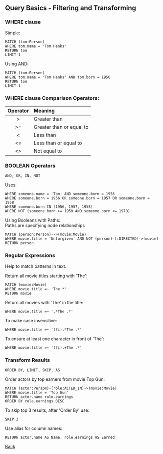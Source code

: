 ## Query Basics - Filtering and Transforming

### WHERE clause

Simple:
```
MATCH (tom:Person)
WHERE tom.name = 'Tom Hanks'
RETURN tom
LIMIT 1
```

Using AND:
```
MATCH (tom:Person)
WHERE tom.name = 'Tom Hanks' AND tom.born = 1956
RETURN tom
LIMIT 1
```

### WHERE clause Comparison Operators:
| Operator | Meaning |
| :---: | :--- |
| > | Greater than |
| >= | Greater than or equal to |
| < | Less than |
| <= | Less than or equal to |
| <> | Not equal to |


### BOOLEAN Operators
```
AND, OR, IN, NOT
```
Uses:
```
WHERE someone.name = 'Tom: AND someone.born = 1956
WHERE someone.born = 1956 OR someone.born = 1957 OR someone.born = 1958
WHERE someone.born IN [1956, 1957, 1958]
WHERE NOT (someone.born >= 1950 AND someone.born <= 1970)
```

Using Booleans with Paths:  
Paths are specifying node relationships  

```
MATCH (person:Person)-->(movie:Movie)
WHERE movie.title = 'Unforgiven' AND NOT (person)-[:DIRECTED]->(movie)
RETURN person
```

### Regular Expressions  
Help to match patterns in text.

Return all movie titles starting with 'The':  
```
MATCH (movie:Movie)
WHERE movie.title =~ 'The.*'
RETURN movie
```
Return all movies with 'The' in the title:  
```
WHERE movie.title =~ '.*The .*'
```
To make case insensitive:
```
WHERE movie.title =~ '(?i).*The .*'
```
To ensure at least one character in front of 'The':  
```
WHERE movie.title =~ '(?i).+The .*'
```

### Transform Results  
```
ORDER BY, LIMIT, SKIP, AS
```
Order actors by top earners from movie Top Gun:  
```
MATCH (actor:Perspm)-[role:ACTED_IN]->(movie:Movie)
WHERE movie.title = 'Top Gun'
RETURN actor.name role.earnings
ORDER BY role.earnings DESC
```
To skip top 3 results, after 'Order By' use:  
```
SKIP 3
```
Use alias for column names:
```
RETURN actor.name AS Name, role.earnings AS Earned
```

  
[Back](../README.md)









